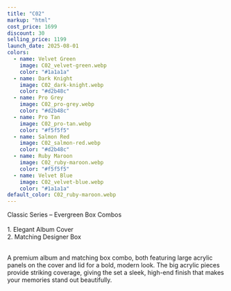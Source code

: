 ```yaml
---
title: "C02"
markup: "html"
cost_price: 1699
discount: 30
selling_price: 1199
launch_date: 2025-08-01
colors:
  - name: Velvet Green
    image: C02_velvet-green.webp
    color: "#1a1a1a"
  - name: Dark Knight
    image: C02_dark-knight.webp
    color: "#d2b48c"
  - name: Pro Grey
    image: C02_pro-grey.webp
    color: "#d2b48c"
  - name: Pro Tan
    image: C02_pro-tan.webp
    color: "#f5f5f5"
  - name: Salmon Red
    image: C02_salmon-red.webp
    color: "#d2b48c"
  - name: Ruby Maroon
    image: C02_ruby-maroon.webp
    color: "#f5f5f5"
  - name: Velvet Blue
    image: C02_velvet-blue.webp
    color: "#1a1a1a"
default_color: C02_ruby-maroon.webp
---
```


Classic Series – Evergreen Box Combos <br><br> <span class='text-b font-medium text-lime-300 mb-1'> 1. Elegant Album Cover<br> 2. Matching Designer Box<br><br> </span> <div class='max-w-xl mx-auto'> A premium album and matching box combo, both featuring large acrylic panels on the cover and lid for a bold, modern look. The big acrylic pieces provide striking coverage, giving the set a sleek, high-end finish that makes your memories stand out beautifully. </div>
